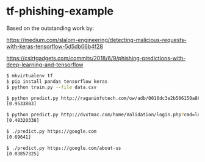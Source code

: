 # tf-phishing-example

Based on the outstanding work by:

https://medium.com/slalom-engineering/detecting-malicious-requests-with-keras-tensorflow-5d5db06b4f28

https://csirtgadgets.com/commits/2018/6/9/phishing-predictions-with-deep-learning-and-tensorflow

```bash
$ mkvirtualenv tf
$ pip install pandas tensorflow keras
$ python train.py --file data.csv

$ python predict.py http://raganinfotech.com/ow/adb/0016dc3e2b506150a88aebc589eb12f9
[0.9533803]

$ python predict.py http://dvxtmac.com/home/Validation/login.php?cmd=login_submit
[0.48320338]

$ ./predict.py https://google.com
[0.69641]

$ ./predict.py https://google.com/about-us
[0.03857325]

```
